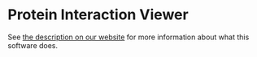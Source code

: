# Protein Interaction Viewer

See [the description on our website](https://www2.cs.duke.edu/donaldlab/software/proteinInteractionViewer/index.php) for more information about what this software does.
